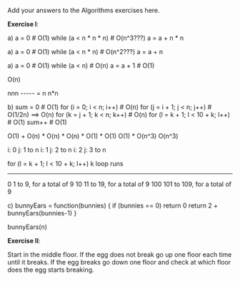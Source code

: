 Add your answers to the Algorithms exercises here.

**Exercise I**:

a)  a = 0                       # O(1)
    while (a < n * n * n)       # O(n^3???)
      a = a + n * n

a)  a = 0                       # O(1)
    while (a < n * n)           # O(n^2???)
      a = a + n

a)  a = 0                       # O(1)
    while (a < n)               # O(n)
      a = a + 1                 # O(1)

O(n)

n*n*n
-----  = n 
 n*n


b)  sum = 0                                    # O(1)
    for (i = 0; i < n; i++)                    # O(n)
      for (j = i + 1; j < n; j++)              # O(1/2n) ==> O(n)
        for (k = j + 1; k < n; k++)            # O(n)
          for (l = k + 1; l < 10 + k; l++)     # O(1)
            sum++                              # O(1)

O(1) + O(n) * O(n) * O(n) * O(1) * O(1)
O(1) * O(n^3)
O(n^3)

i: 0
  j: 1 to n
i: 1
  j: 2 to n
i: 2
  j: 3 to n

for (l = k + 1; l < 10 + k; l++)
k     loop runs
---   -----------------------------
0     1 to 9,      for a total of 9
10    11 to 19,    for a total of 9
100   101 to 109,  for a total of 9


c)  bunnyEars = function(bunnies) {
      if (bunnies == 0) return 0
      return 2 + bunnyEars(bunnies-1)
    }

bunnyEars(n)


**Exercise II**:

Start in the middle floor. If the egg does not break go up one floor each time until it breaks. If the egg breaks go down one floor and check at which floor does the egg starts breaking.